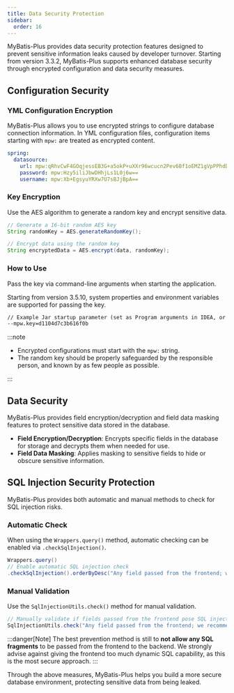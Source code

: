 ```yaml
---
title: Data Security Protection
sidebar:
  order: 16
---
```


MyBatis-Plus provides data security protection features designed to prevent sensitive information leaks caused by developer turnover. Starting from version 3.3.2, MyBatis-Plus supports enhanced database security through encrypted configuration and data security measures.

## Configuration Security

### YML Configuration Encryption

MyBatis-Plus allows you to use encrypted strings to configure database connection information. In YML configuration files, configuration items starting with `mpw:` are treated as encrypted content.

```yml
spring:
  datasource:
    url: mpw:qRhvCwF4GOqjessEB3G+a5okP+uXXr96wcucn2Pev6Bf1oEMZ1gVpPPhdDmjQqoM
    password: mpw:Hzy5iliJbwDHhjLs1L0j6w==
    username: mpw:Xb+EgsyuYRXw7U7sBJjBpA==
```

### Key Encryption

Use the AES algorithm to generate a random key and encrypt sensitive data.

```java
// Generate a 16-bit random AES key
String randomKey = AES.generateRandomKey();

// Encrypt data using the random key
String encryptedData = AES.encrypt(data, randomKey);
```

### How to Use

Pass the key via command-line arguments when starting the application.

Starting from version 3.5.10, system properties and environment variables are supported for passing the key.

```txt
// Example Jar startup parameter (set as Program arguments in IDEA, or as startup environment variables on the server)
--mpw.key=d1104d7c3b616f0b
```

:::note

- Encrypted configurations must start with the `mpw:` string.
- The random key should be properly safeguarded by the responsible person, and known by as few people as possible.

:::

## Data Security

MyBatis-Plus provides field encryption/decryption and field data masking features to protect sensitive data stored in the database.

- **Field Encryption/Decryption**: Encrypts specific fields in the database for storage and decrypts them when needed for use.
- **Field Data Masking**: Applies masking to sensitive fields to hide or obscure sensitive information.

## SQL Injection Security Protection

MyBatis-Plus provides both automatic and manual methods to check for SQL injection risks.

### Automatic Check

When using the `Wrappers.query()` method, automatic checking can be enabled via `.checkSqlInjection()`.

```java
Wrappers.query()
// Enable automatic SQL injection check
.checkSqlInjection().orderByDesc("Any field passed from the frontend; we recommend using an allowlist approach, as coverage might be incomplete")
```

### Manual Validation

Use the `SqlInjectionUtils.check()` method for manual validation.

```java
// Manually validate if fields passed from the frontend pose SQL injection risks
SqlInjectionUtils.check("Any field passed from the frontend; we recommend using an allowlist approach, as coverage might be incomplete")
```
:::danger[Note]
The best prevention method is still to **not allow any SQL fragments** to be passed from the frontend to the backend. We strongly advise against giving the frontend too much dynamic SQL capability, as this is the most secure approach.
:::

Through the above measures, MyBatis-Plus helps you build a more secure database environment, protecting sensitive data from being leaked.
